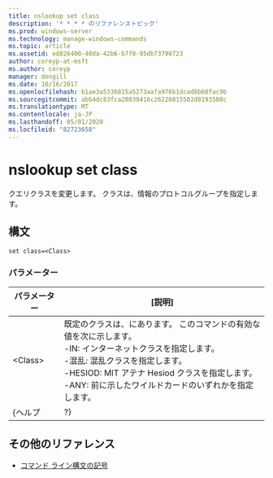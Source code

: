 ```yaml
---
title: nslookup set class
description: '* * * * のリファレンストピック'
ms.prod: windows-server
ms.technology: manage-windows-commands
ms.topic: article
ms.assetid: ed826400-40da-42b6-b7f0-95db73790723
author: coreyp-at-msft
ms.author: coreyp
manager: dongill
ms.date: 10/16/2017
ms.openlocfilehash: b1ae3a5336815a5273aafa976b1dcad8b60fac9b
ms.sourcegitcommit: ab64dc83fca28039416c26226815502d0193500c
ms.translationtype: MT
ms.contentlocale: ja-JP
ms.lasthandoff: 05/01/2020
ms.locfileid: "82723658"
---
```

# <a name="nslookup-set-class"></a>nslookup set class



クエリクラスを変更します。 クラスは、情報のプロトコルグループを指定します。

## <a name="syntax"></a>構文

```
set class=<Class>
```

### <a name="parameters"></a>パラメーター

| パラメーター |                                                                                                                                    [説明]                                                                                                                                    |
|-----------|-----------------------------------------------------------------------------------------------------------------------------------------------------------------------------------------------------------------------------------------------------------------------------------|
| \<Class>  | 既定のクラスは、にあります。 このコマンドの有効な値を次に示します。</br>-IN: インターネットクラスを指定します。</br>-混乱: 混乱クラスを指定します。</br>-HESIOD: MIT アテナ Hesiod クラスを指定します。</br>-ANY: 前に示したワイルドカードのいずれかを指定します。 |
|   {ヘルプ   |                                                                                                                                        ?}                                                                                                                                         |

## <a name="additional-references"></a>その他のリファレンス

- [コマンド ライン構文の記号](command-line-syntax-key.md)